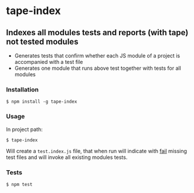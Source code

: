 # tape-index

## Indexes all modules tests and reports (with tape) not tested modules

*   Generates tests that confirm whether each JS module of a project is accompanied with a test file
*   Generates one module that runs above test together with tests for all modules

### Installation

    $ npm install -g tape-index

### Usage

In project path:

    $ tape-index

Will create a `test.index.js` file, that when run will indicate with [fail](https://github.com/substack/tape#tfailmsg) missing test files and will invoke all existing modules tests.

### Tests

    $ npm test
